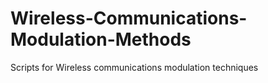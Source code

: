 # Wireless-Communications-Modulation-Methods
Scripts for Wireless communications modulation techniques 
